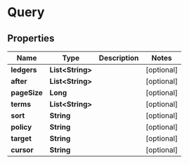 

# Query


## Properties

| Name | Type | Description | Notes |
|------------ | ------------- | ------------- | -------------|
|**ledgers** | **List&lt;String&gt;** |  |  [optional] |
|**after** | **List&lt;String&gt;** |  |  [optional] |
|**pageSize** | **Long** |  |  [optional] |
|**terms** | **List&lt;String&gt;** |  |  [optional] |
|**sort** | **String** |  |  [optional] |
|**policy** | **String** |  |  [optional] |
|**target** | **String** |  |  [optional] |
|**cursor** | **String** |  |  [optional] |



